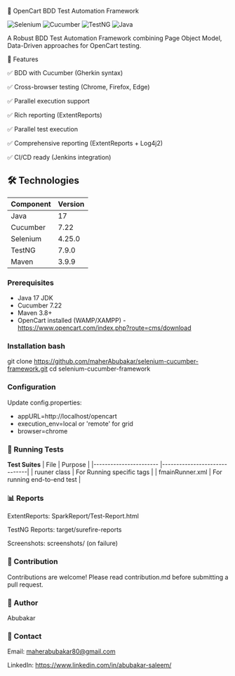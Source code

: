 🚀 OpenCart BDD Test Automation Framework

![Selenium](https://img.shields.io/badge/Selenium-4.25.0-43B02A?logo=selenium)
![Cucumber](https://img.shields.io/badge/Cucumber-7.x-23D96C?logo=cucumber)
![TestNG](https://img.shields.io/badge/TestNG-7.9.0-DD0031)
![Java](https://img.shields.io/badge/Java-17-007396?logo=java)

A Robust BDD Test Automation Framework combining Page Object Model, Data-Driven approaches for OpenCart testing.

📌 Features

✅ BDD with Cucumber (Gherkin syntax)

✅ Cross-browser testing (Chrome, Firefox, Edge)

✅ Parallel execution support

✅ Rich reporting (ExtentReports)

✅ Parallel test execution

✅ Comprehensive reporting (ExtentReports + Log4j2)

✅ CI/CD ready (Jenkins integration)

## 🛠 Technologies
| Component | Version |
|-----------|---------|
| Java      | 17      |
| Cucumber  | 7.22    |
| Selenium  | 4.25.0  |
| TestNG    | 7.9.0   |
| Maven     | 3.9.9   |


### Prerequisites
- Java 17 JDK
- Cucumber 7.22
- Maven 3.8+
- OpenCart installed (WAMP/XAMPP) - https://www.opencart.com/index.php?route=cms/download

### Installation bash
git clone https://github.com/maherAbubakar/selenium-cucumber-framework.git
cd selenium-cucumber-framework

### Configuration
Update config.properties:
* appURL=http://localhost/opencart
* execution_env=local or 'remote' for grid
* browser=chrome

### 🧪 Running Tests
**Test Suites**
| File                   | Purpose                      |
|----------------------- |------------------------------|
| ruuner class           | For Running specific tags    |
| fmainRunner.xml        | For running end-to-end test  |


### 📊 Reports
ExtentReports: SparkReport/Test-Report.html

TestNG Reports: target/surefire-reports

Screenshots: screenshots/ (on failure)

### 🤝 Contribution
Contributions are welcome! Please read contribution.md before submitting a pull request.

### 📧 Author
Abubakar

### 📧 Contact
Email: maherabubakar80@gmail.com

LinkedIn: https://www.linkedin.com/in/abubakar-saleem/
